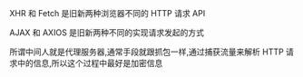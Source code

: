 XHR 和 Fetch 是旧新两种浏览器不同的 HTTP 请求 API

AJAX 和 AXIOS 是旧新两种不同的实现请求发起的方式

所谓中间人就是代理服务器,通常手段就跟抓包一样,通过捕获流量来解析 HTTP 请求中的信息,所以这个过程中最好是加密信息
